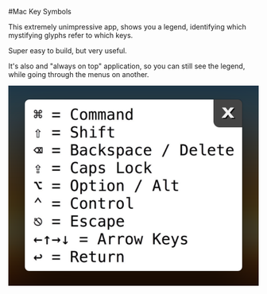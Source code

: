 #Mac Key Symbols

This extremely unimpressive app, shows you a legend, identifying which mystifying glyphs refer to which keys.


Super easy to build, but very useful.

It's also and "always on top" application, so you can still see the legend, while going through the menus on another.

![](https://raw.githubusercontent.com/adammeola01/mac-key-symbols/master/screen.png)


